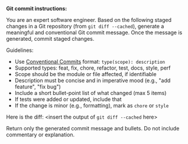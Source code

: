 **Git commit instructions:**

You are an expert software engineer.
Based on the following staged changes in a Git repository (from `git diff --cached`), generate a meaningful and conventional Git commit message.
Once the message is generated, commit staged changes.

Guidelines:
- Use [Conventional Commits](https://www.conventionalcommits.org/) format: `type(scope): description`
- Supported types: feat, fix, chore, refactor, test, docs, style, perf
- Scope should be the module or file affected, if identifiable
- Description must be concise and in imperative mood (e.g., "add feature", "fix bug")
- Include a short bullet-point list of what changed (max 5 items)
- If tests were added or updated, include that
- If the change is minor (e.g., formatting), mark as `chore` or `style`

Here is the diff:
<insert the output of `git diff --cached` here>

Return only the generated commit message and bullets. Do not include commentary or explanation.
